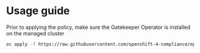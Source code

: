 # Usage guide

Prior to applying the policy, make sure the Gatekeeper Operator is installed on the managed cluster

```bash
oc apply -f https://raw.githubusercontent.com/openshift-4-compliance/openshift-4-compliance-automation/master/redhat-acm/infrastructure-general/gatekeeper-operator-policy.yaml
```